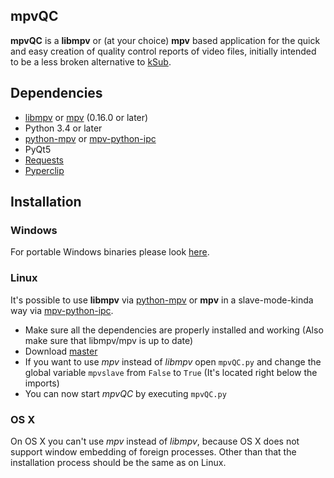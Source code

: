 ## mpvQC

**mpvQC** is a **libmpv** or (at your choice) **mpv** based application for the quick and easy creation of quality control reports of video files, initially intended to be a less broken alternative to [kSub](http://dakoworks.ath.cx/projects/ksub).

## Dependencies

- [libmpv](https://github.com/mpv-player/mpv) or [mpv](https://mpv.io/installation/) (0.16.0 or later)
- Python 3.4 or later
- [python-mpv](https://github.com/jaseg/python-mpv) or [mpv-python-ipc](https://github.com/siikamiika/mpv-python-ipc)
- PyQt5
- [Requests](https://github.com/kennethreitz/requests)
- [Pyperclip](https://github.com/asweigart/pyperclip)

## Installation

### Windows

For portable Windows binaries please look [here](https://mpvqc.rekt.cc/download/).

### Linux

It's possible to use **libmpv** via [python-mpv](https://github.com/jaseg/python-mpv) or **mpv** in a slave-mode-kinda way via [mpv-python-ipc](https://github.com/siikamiika/mpv-python-ipc).

- Make sure all the dependencies are properly installed and working (Also make sure that libmpv/mpv is up to date)
- Download [master](https://github.com/Frechdachs/mpvQC/archive/master.zip)
- If you want to use _mpv_ instead of _libmpv_ open `mpvQC.py` and change the global variable `mpvslave` from `False` to `True` (It's located right below the imports)
- You can now start _mpvQC_ by executing `mpvQC.py`

### OS X

On OS X you can't use _mpv_ instead of _libmpv_, because OS X does not support window embedding of foreign processes. Other than that the installation process should be the same as on Linux.
